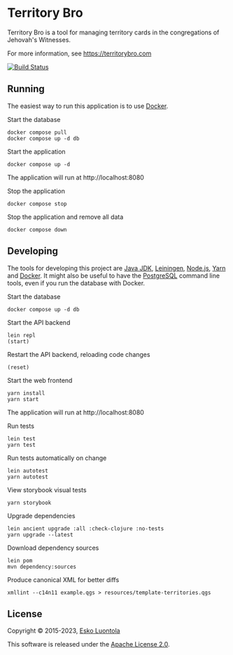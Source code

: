 # Territory Bro

Territory Bro is a tool for managing territory cards in the congregations of Jehovah's Witnesses.

For more information, see <https://territorybro.com>

[![Build Status](https://luontola.semaphoreci.com/badges/territory-bro/branches/master.svg?style=shields)](https://luontola.semaphoreci.com/projects/territory-bro)

## Running

The easiest way to run this application is to use [Docker](https://www.docker.com/products/docker-desktop).

Start the database

    docker compose pull
    docker compose up -d db

Start the application

    docker compose up -d

The application will run at http://localhost:8080

Stop the application

    docker compose stop

Stop the application and remove all data

    docker compose down

## Developing

The tools for developing this project are
[Java JDK](https://www.oracle.com/java/technologies/downloads/),
[Leiningen](https://github.com/technomancy/leiningen),
[Node.js](https://nodejs.org/),
[Yarn](https://yarnpkg.com/) and
[Docker](https://www.docker.com/). It might also be useful to have the [PostgreSQL](https://www.postgresql.org/) command
line tools, even if you run the database with Docker.

Start the database

    docker compose up -d db

Start the API backend

    lein repl
    (start)

Restart the API backend, reloading code changes

    (reset)

Start the web frontend

    yarn install
    yarn start

The application will run at http://localhost:8080

Run tests

    lein test
    yarn test

Run tests automatically on change

    lein autotest
    yarn autotest

View storybook visual tests

    yarn storybook

Upgrade dependencies

    lein ancient upgrade :all :check-clojure :no-tests
    yarn upgrade --latest

Download dependency sources

    lein pom
    mvn dependency:sources

Produce canonical XML for better diffs

    xmllint --c14n11 example.qgs > resources/template-territories.qgs

## License

Copyright © 2015-2023, [Esko Luontola](http://www.luontola.fi)

This software is released under the [Apache License 2.0](https://www.apache.org/licenses/LICENSE-2.0).

